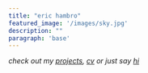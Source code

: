```yaml
---
title: "eric hambro"
featured_image: '/images/sky.jpg'
description: ""
paragraph: 'base'
---
```


*check out my [projects](./projects), [cv](./vitae) or just say [hi](./contact)*
